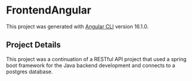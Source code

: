# FrontendAngular

This project was generated with [Angular CLI](https://github.com/angular/angular-cli) version 16.1.0.

## Project Details

This project was a continuation of a RESTful API project that used a spring boot framework for the Java backend development and connects to a postgres database.
